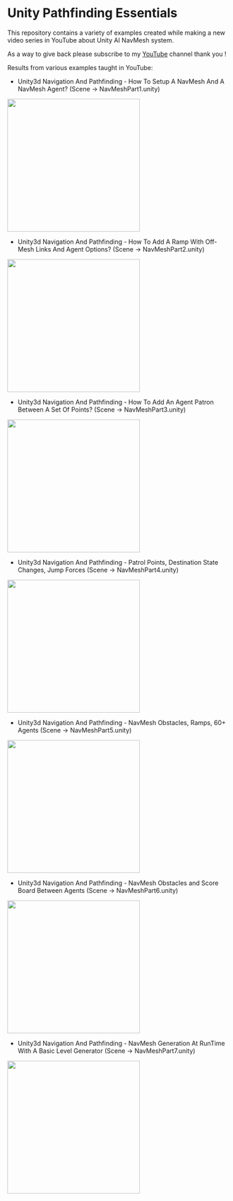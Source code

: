 # Unity Pathfinding Essentials

This repository contains a variety of examples created while making a new video series in YouTube about Unity AI NavMesh system.

As a way to give back please subscribe to my [YouTube](https://www.youtube.com/c/dilmervalecillos) channel thank you !

Results from various examples taught in YouTube:

- Unity3d Navigation And Pathfinding - How To Setup A NavMesh And A NavMesh Agent? (Scene -> NavMeshPart1.unity)

<img src="https://github.com/dilmerv/UnityPathfindingEssentials/blob/master/docs/images/navmeshpart1.gif" width="300">

- Unity3d Navigation And Pathfinding - How To Add A Ramp With Off-Mesh Links And Agent Options? (Scene -> NavMeshPart2.unity)

<img src="https://github.com/dilmerv/UnityPathfindingEssentials/blob/master/docs/images/navmeshpart2.gif" width="300">

- Unity3d Navigation And Pathfinding - How To Add An Agent Patron Between A Set Of Points? (Scene -> NavMeshPart3.unity)

<img src="https://github.com/dilmerv/UnityPathfindingEssentials/blob/master/docs/images/navmeshpart3.gif" width="300">

- Unity3d Navigation And Pathfinding - Patrol Points, Destination State Changes, Jump Forces (Scene -> NavMeshPart4.unity)

<img src="https://github.com/dilmerv/UnityPathfindingEssentials/blob/master/docs/images/navmeshpart4.gif" width="300">

- Unity3d Navigation And Pathfinding - NavMesh Obstacles, Ramps, 60+ Agents (Scene -> NavMeshPart5.unity)

<img src="https://github.com/dilmerv/UnityPathfindingEssentials/blob/master/docs/images/navmeshpart5.gif" width="300">

- Unity3d Navigation And Pathfinding - NavMesh Obstacles and Score Board Between Agents (Scene -> NavMeshPart6.unity)

<img src="https://github.com/dilmerv/UnityPathfindingEssentials/blob/master/docs/images/navmeshpart6.gif" width="300">

- Unity3d Navigation And Pathfinding - NavMesh Generation At RunTime With A Basic Level Generator (Scene -> NavMeshPart7.unity)

<img src="https://github.com/dilmerv/UnityPathfindingEssentials/blob/master/docs/images/navmeshpart7.gif" width="300">